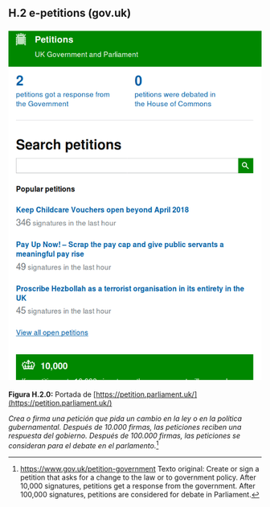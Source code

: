 ## H.2 e-petitions (gov.uk)

### ![image alt text](image_0.png)

**Figura H.2.0:** Portada de [https://petition.parliament.uk/](https://petition.parliament.uk/) 

*Crea o firma una petición que pida un cambio en la ley o en la política gubernamental. Después de 10.000 firmas, las peticiones reciben una respuesta del gobierno. Después de 100.000 firmas, las peticiones se consideran para el debate en el parlamento.*[^1]

[^1]: https://www.gov.uk/petition-government 
Texto original: Create or sign a petition that asks for a change to the law or to government policy. After 10,000 signatures, petitions get a response from the government. After 100,000 signatures, petitions are considered for debate in Parliament.
